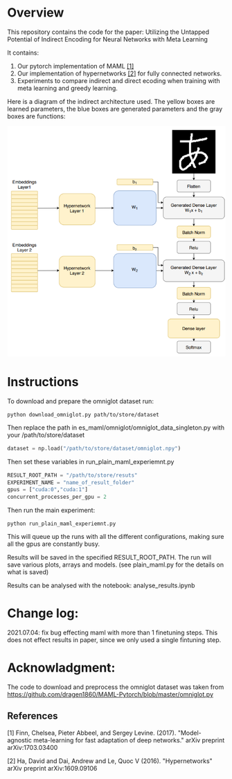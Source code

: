 # Overview
This repository contains the code for the paper: Utilizing the Untapped Potential of Indirect Encoding for Neural Networks with Meta Learning

It contains:
1. Our pytorch implementation of MAML [[1]](#1)
2. Our implementation of hypernetworks [[2]](#2) for fully connected networks.
3. Experiments to compare indirect and direct ecoding when training with meta learning and greedy learning.

Here is a diagram of the indirect architecture used. The yellow boxes are learned parameters, the blue boxes are generated parameters and the gray boxes are functions:

![Alt text](images/architecture.PNG?raw=true "Indirect encoding architecture")

# Instructions
To download and prepare the omniglot dataset run:
```shell
python download_omniglot.py path/to/store/dataset
```
Then replace the path in es_maml/omniglot/omniglot_data_singleton.py with your /path/to/store/dataset
```python
dataset = np.load("/path/to/store/dataset/omniglot.npy")
```

Then set these variables in run_plain_maml_experiemnt.py
```python
RESULT_ROOT_PATH = "/path/to/store/resuts"
EXPERIMENT_NAME = "name_of_result_folder"
gpus = ["cuda:0","cuda:1"]
concurrent_processes_per_gpu = 2
```
Then run the main experiment:
```shell
python run_plain_maml_experiemnt.py
```
This will queue up the runs with all the different configurations, making sure all the gpus are constantly busy.

Results will be saved in the specified RESULT_ROOT_PATH. The run will save various plots, arrays and models. (see plain_maml.py for the details on what is saved)

Results can be analysed with the notebook: analyse_results.ipynb


# Change log:
2021.07.04: fix bug effecting maml with more than 1 finetuning steps. This does not effect results in paper, since we only used a single fintuning step.


# Acknowladgment:
The code to download and preprocess the omniglot dataset was taken from https://github.com/dragen1860/MAML-Pytorch/blob/master/omniglot.py



## References
<a id="1">[1]</a> 
Finn, Chelsea, Pieter Abbeel, and Sergey Levine. (2017). 
"Model-agnostic meta-learning for fast adaptation of deep networks."
arXiv preprint arXiv:1703.03400

<a id="2">[2]</a> 
Ha, David and Dai, Andrew and Le, Quoc V (2016). 
"Hypernetworks"
arXiv preprint arXiv:1609.09106

